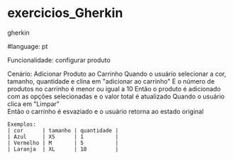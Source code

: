 # exercicios_Gherkin
gherkin 

#language: pt

Funcionalidade: configurar produto 

Cenário: Adicionar Produto ao Carrinho
Quando o usuário selecionar a cor, tamanho, quantidade e clina em "adicionar ao carrinho"
E o número de produtos no carrinho é menor ou igual a 10
Então o produto é adicionado com as opções selecionadas e o valor total é atualizado
Quando o usuário clica em "Limpar"  
Então o carrinho é esvaziado e o usuário retorna ao estado original
    
    Exemplos:
    | cor      | tamanho | quantidade |
    | Azul     | XS      | 1          |
    | Vermelho | M       | 5          |
    | Laranja  | XL      | 10         |
    
